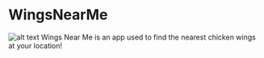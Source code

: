 # WingsNearMe
![alt text](https://samdoggett.com/WingsNearMePic.jpg)
Wings Near Me is an app used to find the nearest chicken wings at your location!
